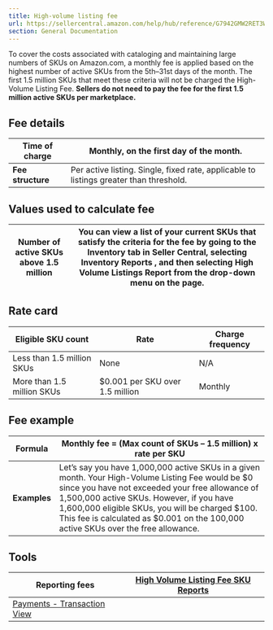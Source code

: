 ```yaml
---
title: High-volume listing fee
url: https://sellercentral.amazon.com/help/hub/reference/G7942GMW2RET3WDG
section: General Documentation
---
```


To cover the costs associated with cataloging and maintaining large numbers of
SKUs on Amazon.com, a monthly fee is applied based on the highest number of
active SKUs from the 5th–31st days of the month. The first 1.5 million SKUs
that meet these criteria will not be charged the High-Volume Listing Fee.
**Sellers do not need to pay the fee for the first 1.5 million active SKUs per
marketplace.**

## Fee details

**Time of charge** | Monthly, on the first day of the month.  
---|---  
**Fee structure** | Per active listing. Single, fixed rate, applicable to listings greater than threshold.   
  
## Values used to calculate fee

**Number of active SKUs above 1.5 million** | You can view a list of your current SKUs that satisfy the criteria for the fee by going to the **Inventory** tab in Seller Central, selecting **Inventory Reports** , and then selecting **High Volume Listings Report** from the drop-down menu on the page.  
---|---  
  
## Rate card

Eligible SKU count | Rate | Charge frequency  
---|---|---  
Less than 1.5 million SKUs | None | N/A  
More than 1.5 million SKUs | $0.001 per SKU over 1.5 million | Monthly  
  
## Fee example

**Formula** | Monthly fee = (Max count of SKUs – 1.5 million) x rate per SKU  
---|---  
**Examples** | Let’s say you have 1,000,000 active SKUs in a given month. Your High-Volume Listing Fee would be $0 since you have not exceeded your free allowance of 1,500,000 active SKUs. However, if you have 1,600,000 eligible SKUs, you will be charged $100. This fee is calculated as $0.001 on the 100,000 active SKUs over the free allowance.  
  
## Tools

Reporting fees | [High Volume Listing Fee SKU Reports](/listing/reports/ref=xx_invreport_dnav_xx)  
---|---  
| [Payments - Transaction View](/gp/payments-account/view-transactions.html)

